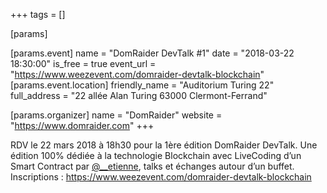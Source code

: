+++
tags = []

[params]

[params.event]
name = "DomRaider DevTalk #1"
date = "2018-03-22 18:30:00"
is_free = true
event_url = "https://www.weezevent.com/domraider-devtalk-blockchain"
[params.event.location]
friendly_name = "Auditorium Turing 22"
full_address = "22 allée Alan Turing 63000 Clermont-Ferrand"

[params.organizer]
name = "DomRaider"
website = "https://www.domraider.com"
+++

RDV le 22 mars 2018 à 18h30 pour la 1ère édition DomRaider DevTalk. Une édition 100% dédiée à la technologie Blockchain avec LiveCoding d’un Smart Contract par [@__etienne](https://twitter.com/__etienne), talks et échanges autour d’un buffet. Inscriptions : https://www.weezevent.com/domraider-devtalk-blockchain
